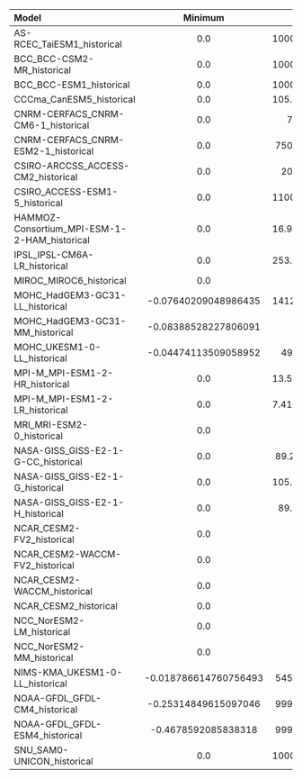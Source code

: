 Model | Minimum | 5th pct | Median | 95th pct | Maximum
 :-- |  :--:  |  :--:  |  :--:  |  :--:  |  :--: 
AS-RCEC_TaiESM1_historical | 0.0 | 1000.0048370361328 | 0.0 | 0.0 | 1003.1422729492188
BCC_BCC-CSM2-MR_historical | 0.0 | 1000.0007934570312 | 17.239705562591553 | 0.0 | 1000.1129150390625
BCC_BCC-ESM1_historical | 0.0 | 1000.0059478759765 | 10.423150539398193 | 0.0 | 1000.3394775390625
CCCma_CanESM5_historical | 0.0 | 105.10311546325681 | 7.590715169906616 | 0.0 | 4371.50048828125
CNRM-CERFACS_CNRM-CM6-1_historical | 0.0 | 750072.071875 | 4.406238794326782 | 0.0 | 754602.5625
CNRM-CERFACS_CNRM-ESM2-1_historical | 0.0 | 750082.1031249999 | 4.423312425613403 | 0.0 | 763405.3125
CSIRO-ARCCSS_ACCESS-CM2_historical | 0.0 | 200890.11328125 | 18.36314296722412 | 0.0 | 1055395.375
CSIRO_ACCESS-ESM1-5_historical | 0.0 | 1100.1263427734375 | 1.5218784809112549 | 0.0 | 1738.074951171875
HAMMOZ-Consortium_MPI-ESM-1-2-HAM_historical | 0.0 | 16.965579986572312 | 0.0 | 0.0 | 1354.705810546875
IPSL_IPSL-CM6A-LR_historical | 0.0 | 253.44063415527296 | 0.0015735859342385083 | 0.0 | 4661.373046875
MIROC_MIROC6_historical | 0.0 | 1000.0 | 0.9289870113134384 | 0.0 | 1000.0
MOHC_HadGEM3-GC31-LL_historical | -0.07640209048986435 | 141221.85742187494 | 3.2768232226371765 | -3.639169517936118e-19 | 1002378.0625
MOHC_HadGEM3-GC31-MM_historical | -0.08388528227806091 | 61919.65625 | 1.2298595905303955 | -1.0750012685578625e-10 | 633321.625
MOHC_UKESM1-0-LL_historical | -0.04474113509058952 | 495978.08203125 | 7.876386284828186 | -3.503896120731624e-12 | 3013655.5
MPI-M_MPI-ESM1-2-HR_historical | 0.0 | 13.540077209472589 | 0.0 | 0.0 | 1721.343994140625
MPI-M_MPI-ESM1-2-LR_historical | 0.0 | 7.4186325073243715 | 0.0 | 0.0 | 1372.25341796875
MRI_MRI-ESM2-0_historical | 0.0 | 10000.0 | 14.245732069015503 | 0.0 | 10000.0
NASA-GISS_GISS-E2-1-G-CC_historical | 0.0 | 89.23234062194823 | 0.0 | 0.0 | 2502.7587890625
NASA-GISS_GISS-E2-1-G_historical | 0.0 | 105.46004867553698 | 0.0 | 0.0 | 2586.895751953125
NASA-GISS_GISS-E2-1-H_historical | 0.0 | 89.8021156311035 | 0.0 | 0.0 | 3565.267578125
NCAR_CESM2-FV2_historical | 0.0 | 10000.0 | 9.785428047180176 | 0.0 | 10000.021484375
NCAR_CESM2-WACCM-FV2_historical | 0.0 | 10000.0 | 48.44179821014404 | 0.0 | 10000.03125
NCAR_CESM2-WACCM_historical | 0.0 | 10000.0 | 16.86854362487793 | 0.0 | 10000.0263671875
NCAR_CESM2_historical | 0.0 | 10000.0 | 21.311335563659668 | 0.0 | 10000.0244140625
NCC_NorESM2-LM_historical | 0.0 | 10000.0 | 0.0 | 0.0 | 10000.02734375
NCC_NorESM2-MM_historical | 0.0 | 10000.0 | 0.0 | 0.0 | 10000.0478515625
NIMS-KMA_UKESM1-0-LL_historical | -0.018786614760756493 | 545558.2078124997 | 7.1865949630737305 | -7.075270946378658e-12 | 3288979.5
NOAA-GFDL_GFDL-CM4_historical | -0.25314849615097046 | 999.9998779296875 | 0.0 | -1.3011940309927582e-10 | 1000.0
NOAA-GFDL_GFDL-ESM4_historical | -0.4678592085838318 | 999.9999389648438 | 0.0 | -0.0028815041121561078 | 1000.0
SNU_SAM0-UNICON_historical | 0.0 | 1000.0278198242188 | 18.017956733703613 | 0.0 | 1001.9805908203125
